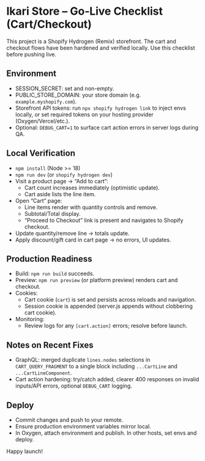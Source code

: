 # Ikari Store – Go‑Live Checklist (Cart/Checkout)

This project is a Shopify Hydrogen (Remix) storefront. The cart and checkout flows have been hardened and verified locally. Use this checklist before pushing live.

## Environment
- SESSION_SECRET: set and non-empty.
- PUBLIC_STORE_DOMAIN: your store domain (e.g. `example.myshopify.com`).
- Storefront API tokens: run `npx shopify hydrogen link` to inject envs locally, or set required tokens on your hosting provider (Oxygen/Vercel/etc.).
- Optional: `DEBUG_CART=1` to surface cart action errors in server logs during QA.

## Local Verification
- `npm install` (Node >= 18)
- `npm run dev` (or `shopify hydrogen dev`)
- Visit a product page → “Add to cart”:
  - Cart count increases immediately (optimistic update).
  - Cart aside lists the line item.
- Open “Cart” page:
  - Line items render with quantity controls and remove.
  - Subtotal/Total display.
  - “Proceed to Checkout” link is present and navigates to Shopify checkout.
- Update quantity/remove line → totals update.
- Apply discount/gift card in cart page → no errors, UI updates.

## Production Readiness
- Build: `npm run build` succeeds.
- Preview: `npm run preview` (or platform preview) renders cart and checkout.
- Cookies:
  - Cart cookie (`cart`) is set and persists across reloads and navigation.
  - Session cookie is appended (server.js appends without clobbering cart cookie).
- Monitoring:
  - Review logs for any `[cart.action]` errors; resolve before launch.

## Notes on Recent Fixes
- GraphQL: merged duplicate `lines.nodes` selections in `CART_QUERY_FRAGMENT` to a single block including `...CartLine` and `...CartLineComponent`.
- Cart action hardening: try/catch added, clearer 400 responses on invalid inputs/API errors, optional `DEBUG_CART` logging.

## Deploy
- Commit changes and push to your remote.
- Ensure production environment variables mirror local.
- In Oxygen, attach environment and publish. In other hosts, set envs and deploy.

Happy launch!
